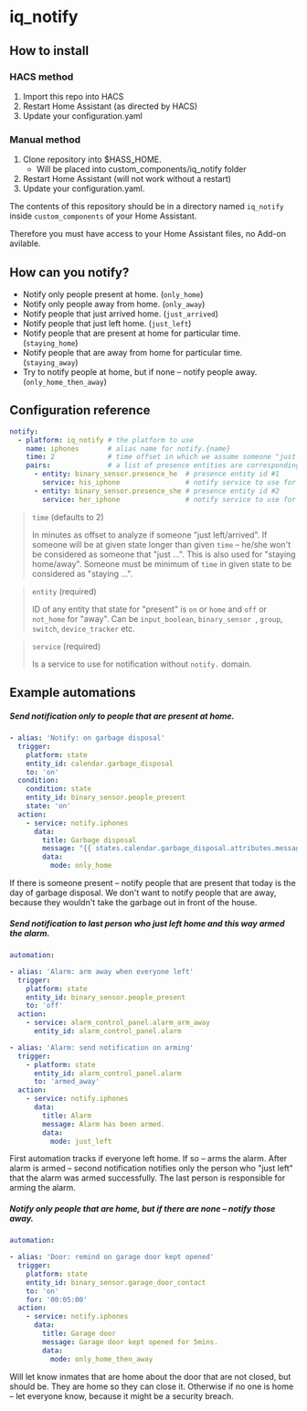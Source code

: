 # iq_notify

## How to install

### HACS method
1. Import this repo into HACS
2. Restart Home Assistant (as directed by HACS)
3. Update your configuration.yaml

### Manual method
1. Clone repository into $HASS_HOME.
    * Will be placed into custom_components/iq_notify folder
2. Restart Home Assistant (will not work without a restart)
3. Update your configuration.yaml.

The contents of this repository should be in a directory named `iq_notify` inside `custom_components` of your Home Assistant.

Therefore you must have access to your Home Assistant files, no Add-on avilable.

## How can you notify?

* Notify only people present at home. (`only_home`)
* Notify only people away from home. (`only_away`)
* Notify people that just arrived home. (`just_arrived`)
* Notify people that just left home. (`just_left`)
* Notify people that are present at home for particular time. (`staying_home`)
* Notify people that are away from home for particular time. (`staying_away`)
* Try to notify people at home, but if none – notify people away. (`only_home_then_away`)

## Configuration reference

```yaml
notify:
  - platform: iq_notify # the platform to use
    name: iphones       # alias name for notify.{name}
    time: 2             # time offset in which we assume someone "just left/arrived" or "is staying"
    pairs:              # a list of presence entities are corresponding notify services
      - entity: binary_sensor.presence_he  # presence entity id #1
        service: his_iphone                # notify service to use for above entity, without domain (notify.)
      - entity: binary_sensor.presence_she # presence entity id #2
        service: her_iphone                # notify service to use for above entity, without domain (notify.)
```

> `time` (defaults to 2)
>
> In minutes as offset to analyze if someone "just left/arrived". If someone will be at given state longer than given `time` – he/she won't be considered as someone that "just ...". This is also used for "staying home/away". Someone must be minimum of `time` in given state to be considered as "staying ...".

> `entity` (required)
>
> ID of any entity that state for "present" is `on` or `home` and `off` or `not_home` for "away".
> Can be `input_boolean`, `binary_sensor `, `group`, `switch`, `device_tracker` etc.

> `service` (required)
>
> Is a service to use for notification without `notify.` domain.

## Example automations

##### Send notification only to people that are present at home.

```yaml
- alias: 'Notify: on garbage disposal'
  trigger:
    platform: state
    entity_id: calendar.garbage_disposal
    to: 'on'
  condition:
    condition: state
    entity_id: binary_sensor.people_present
    state: 'on'
  action:
    - service: notify.iphones
      data:
        title: Garbage disposal
        message: "{{ states.calendar.garbage_disposal.attributes.message }}"
        data:
          mode: only_home
```

If there is someone present – notify people that are present that today is the day of garbage disposal. We don't want to notify people that are away, because they wouldn't take the garbage out in front of the house.

##### Send notification to last person who just left home and this way armed the alarm.

```yaml
automation:

- alias: 'Alarm: arm away when everyone left'
  trigger:
    platform: state
    entity_id: binary_sensor.people_present
    to: 'off'
  action:
    - service: alarm_control_panel.alarm_arm_away
      entity_id: alarm_control_panel.alarm

- alias: 'Alarm: send notification on arming'
  trigger:
    - platform: state
      entity_id: alarm_control_panel.alarm
      to: 'armed_away'
  action:
    - service: notify.iphones
      data:
        title: Alarm
        message: Alarm has been armed.
        data:
          mode: just_left
```

First automation tracks if everyone left home. If so – arms the alarm. After alarm is armed – second notification notifies only the person who "just left" that the alarm was armed successfully. The last person is responsible for arming the alarm.

##### Notify only people that are home, but if there are none – notify those away.

```yaml
automation:

- alias: 'Door: remind on garage door kept opened'
  trigger:
    platform: state
    entity_id: binary_sensor.garage_door_contact
    to: 'on'
    for: '00:05:00'
  action:
    - service: notify.iphones
      data:
        title: Garage door
        message: Garage door kept opened for 5mins.
        data:
          mode: only_home_then_away
```

Will let know inmates that are home about the door that are not closed, but should be. They are home so they can close it. Otherwise if no one is home – let everyone know, because it might be a security breach.
